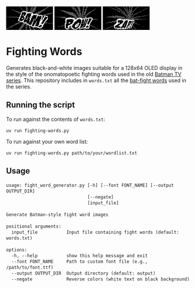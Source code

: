 ![BAM!](./examples/BAM.png)
![POW!](./examples/POW.png)
![ZAP!](./examples/ZAP.png)

# Fighting Words

Generates black-and-white images suitable for a 128x64 OLED display in the style of the onomatopoetic fighting words used in the old [Batman TV series]. This repository includes in `words.txt` all the [bat-fight words] used in the series.

[batman tv series]: https://en.wikipedia.org/wiki/Batman_(TV_series)
[bat-fight words]: https://www.66batmania.com/trivia/bat-fight-words/
[badaboom]: https://blambot.com/collections/sound-effect-fonts/products/badaboom

## Running the script

To run against the contents of `words.txt`:

```
uv run fighting-words.py
```

To run against your own word list:

```
uv run fighting-words.py path/to/your/wordlist.txt
```

## Usage

```
usage: fight_word_generator.py [-h] [--font FONT_NAME] [--output OUTPUT_DIR]
                               [--negate]
                               [input_file]

Generate Batman-style fight word images

positional arguments:
  input_file           Input file containing fight words (default: words.txt)

options:
  -h, --help           show this help message and exit
  --font FONT_NAME     Path to custom font file (e.g., /path/to/font.ttf)
  --output OUTPUT_DIR  Output directory (default: output)
  --negate             Reverse colors (white text on black background)
```
